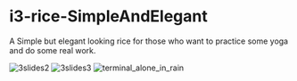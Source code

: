 # i3-rice-SimpleAndElegant

A Simple but elegant looking rice for those who want to practice some yoga and do some real work.

![3slides2](https://user-images.githubusercontent.com/56961369/122665677-38b44480-d1c6-11eb-97f3-5f3e98301535.png)
![3slides3](https://user-images.githubusercontent.com/56961369/122665678-3d78f880-d1c6-11eb-80fe-383806c752bf.png)
![terminal_alone_in_rain](https://user-images.githubusercontent.com/56961369/122665680-3fdb5280-d1c6-11eb-9071-36eefad84ce0.png)
